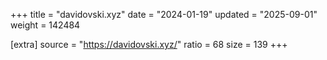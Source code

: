 +++
title = "davidovski.xyz"
date = "2024-01-19"
updated = "2025-09-01"
weight = 142484

[extra]
source = "https://davidovski.xyz/"
ratio = 68
size = 139
+++
